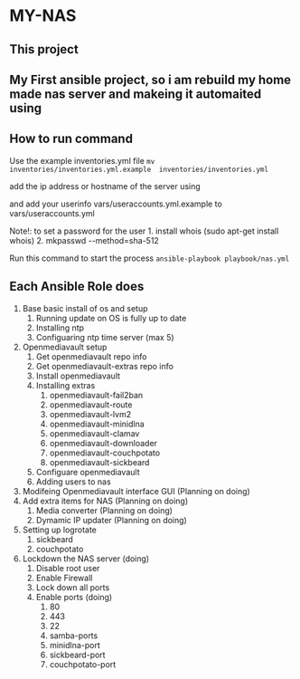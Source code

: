 # MY-NAS

## This project

My First ansible project, so i am rebuild my home made nas server and makeing it automaited 
using 
------------
## How to run command
Use the example inventories.yml file
`mv inventories/inventories.yml.example  inventories/inventories.yml`

add the ip address or hostname of the server using

and add your userinfo vars/useraccounts.yml.example to vars/useraccounts.yml

Note!: to set a password for the user 
    1. install whois (sudo apt-get install whois)
    2. mkpasswd --method=sha-512

Run this command to start the process `ansible-playbook playbook/nas.yml`


## Each Ansible Role does
1. Base basic install of os and setup
     1. Running update on OS is fully up to date
     2. Installing ntp
     3. Configuaring ntp time server (max 5)
2. Openmediavault setup
     1. Get openmediavault repo info 
     2. Get openmediavault-extras repo info
     3. Install openmediavault
     4. Installing extras
         1. openmediavault-fail2ban
         2. openmediavault-route
         3. openmediavault-lvm2
         4. openmediavault-minidlna
         5. openmediavault-clamav
         6. openmediavault-downloader
         7. openmediavault-couchpotato
         8. openmediavault-sickbeard
     5. Configuare openmediavault
     6. Adding users to nas
3. Modifeing Openmediavault interface GUI (Planning on doing)
4. Add extra items for NAS (Planning on doing)
     1. Media converter (Planning on doing)
     2. Dymamic IP updater (Planning on doing)
5. Setting up logrotate
     1. sickbeard
     2. couchpotato
6. Lockdown the NAS server (doing)
     1. Disable root user
     2. Enable Firewall
     3. Lock down all ports
     4. Enable ports (doing)
        1. 80
        2. 443
        3. 22
        4. samba-ports
        5. minidlna-port
        6. sickbeard-port
        7. couchpotato-port